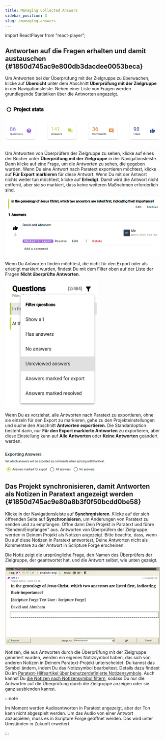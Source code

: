 ```yaml
---
title: Managing Collected Answers
sidebar_position: 3
slug: /managing-answers
---
```


import ReactPlayer from "react-player";

## Antworten auf die Fragen erhalten und damit austauschen {#1850d745ac9e800db3dacdee0053beca}

<ReactPlayer controls url="https://youtu.be/C3bgh3yufVg" />

Um Antworten bei der Überprüfung mit der Zielgruppe zu überwachen, klicke auf **Übersicht** unter dem Abschnitt **Überprüfung mit der Zielgruppe** in der Navigationsleiste. Neben einer Liste von Fragen werden grundlegende Statistiken über die Antworten angezeigt.

![](./685721.png)

Um Antworten von Überprüfern der Zielgruppe zu sehen, klicke auf eines der Bücher unter **Überprüfung mit der Zielgruppe** in der Navigationsleiste. Dann klicke auf eine Frage, um die Antworten zu sehen, die gegeben wurden. Wenn Du eine Antwort nach Paratext exportieren möchtest, klicke auf **Für Export markieren** für diese Antwort. Wenn Du mit der Antwort nichts weiter tun möchtest, klicke auf **Erledigt**. Damit wird die Antwort nicht entfernt, aber sie so markiert, dass keine weiteren Maßnahmen erforderlich sind.

![](./1417670916.png)

Wenn Du Antworten finden möchtest, die nicht für den Export oder als erledigt markiert wurden, findest Du mit dem Filter oben auf der Liste der Fragen **Nicht überprüfte Antworten**.

![](./2739440.png)

Wenn Du es vorziehst, alle Antworten nach Paratext zu exportieren, ohne sie einzeln für den Export zu markieren, gehe zu den Projekteinstellungen und suche den Abschnitt **Antworten exportieren**. Die Standardoption besteht darin, nur **Für den Export markierte Antworten** zu exportieren, aber diese Einstellung kann auf **Alle Antworten** oder **Keine Antworten** geändert werden.

![](./1265120461.png)

## Das Projekt synchronisieren, damit Antworten als Notizen in Paratext angezeigt werden {#1850d745ac9e80a8b3f0f50bcdd0be58}

Klicke in der Navigationsleiste auf **Synchronisieren**. Klicke auf der sich öffnenden Seite auf **Synchronisieren**, um Änderungen von Paratext zu senden und zu empfangen. Öffne dann Dein Projekt in Paratext und führe "Senden/Empfangen" aus. Antworten von Überprüfern der Zielgruppe werden in Deinem Projekt als Notizen angezeigt. Bitte beachte, dass, wenn Du auf diese Notizen in Paratext antwortest, Deine Antworten nicht als Kommentare zu der Antwort in Scripture Forge erscheinen.

Die Notiz zeigt die ursprüngliche Frage, den Namen des Überprüfers der Zielgruppe, der geantwortet hat, und die Antwort selbst, wie unten gezeigt.

![](./673009763.png)

Notizen, die aus Antworten durch die Überprüfung mit der Zielgruppe generiert wurden, werden ein eigenes Notizsymbol haben, das sich von anderen Notizen in Deinem Paratext-Projekt unterscheidet. Du kannst das Symbol ändern, indem Du das Notizsymbol bearbeitest. Details dazu findest Du im [Paratext-Hilfeartikel über benutzerdefinierte Notizensymbole](https://paratext.org/paratext-training/tutorials/custom-project-note-tags-tutorial/). Auch kannst Du [die Notizen nach Notizensymbol filtern](https://paratext.org/2022/08/15/custom-note-tags/#Filter_for_Custom_Note_Tags), sodass Du nur die Antworten auf die Überprüfung durch die Zielgruppe anzeigen oder sie ganz ausblenden kannst.

:::note

Im Moment werden Audioantworten in Paratext angezeigt, aber der Ton kann nicht abgespielt werden. Um das Audio von einer Antwort abzuspielen, muss es in Scripture Forge geöffnet werden. Das wird unter Umständen in Zukunft erweitert.

:::
